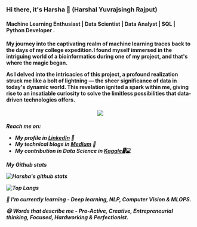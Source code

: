 ### Hi there, it's Harsha 👋 (Harshal Yuvrajsingh Rajput)

<h4>Machine Learning Enthusiast | Data Scientist | Data Analyst | SQL | Python Developer .</h4>

<h4>My journey into the captivating realm of machine learning traces back to the days of my college expedition.I found myself immersed in the intriguing world of a bioinformatics during one of my project, and that's where the magic began.

As I delved into the intricacies of this project, a profound realization struck me like a bolt of lightning — the sheer significance of data in today's dynamic world. This revelation ignited a spark within me, giving rise to an insatiable curiosity to solve the limitless possibilities that data-driven technologies offers.</h4>

<p align="center"> 
  <img src="https://komarev.com/ghpvc/?username=harshayr&label=Profile%20views&color=blue&style=for-the-badge%22%20alt=%22harshayr" /> </p>

<h5>Reach me on:
  
- My profile in <a href="https://www.linkedin.com/in/harshal-rajput-856829226">LinkedIn</a> 💼 
- My technical blogs in <a href="https://medium.com/@rajputharshal2002">Medium</a> 🏓
- My contribution in Data Science in <a href="https://www.kaggle.com/harsharajput">Kaggle</a>🖥💻

*My Github stats*

![Harsha's github stats](https://github-readme-stats.vercel.app/api?username=harshayr&show_icons=true&theme=radical)


![Top Langs](https://github-readme-stats.vercel.app/api/top-langs/?username=harshayr&layout=compact&show_icons=true&theme=radical)



🌱 I’m currently learning - *Deep learning, NLP, Computer Vision & MLOPS.*

😄 Words that describe me - *Pro-Active, Creative, Entrepreneurial thinking, Focused, Hardworking & Perfectionist.*
